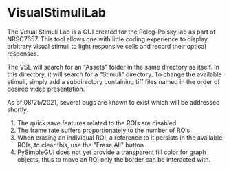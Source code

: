 # VisualStimuliLab
The Visual Stimuli Lab is a GUI created for the Poleg-Polsky lab as part of NRSC7657. This tool allows one with little coding experience to display arbitrary visual stimuli to light responsive cells and record their optical responses.

The VSL will search for an "Assets" folder in the same directory as itself. In this directory, it will search for a "Stimuli" directory. To change the available stimuli, simply add a subdirectory containing tiff files named in the order of desired video presentation.

As of 08/25/2021, several bugs are known to exist which will be addressed shortly.
1) The quick save features related to the ROIs are disabled
2) The frame rate suffers proportionately to the number of ROIs
3) When erasing an individual ROI, a reference to it persists in the available ROIs, to clear this, use the "Erase All" button
4) PySimpleGUI does not yet provide a transparent fill color for graph objects, thus to move an ROI only the border can be interacted with.
